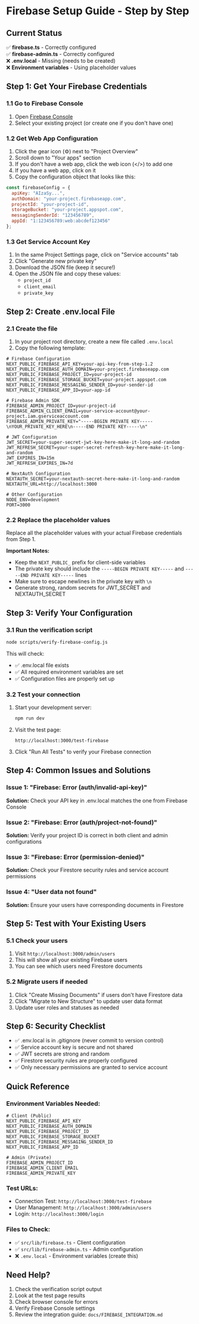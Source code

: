 # Firebase Setup Guide - Step by Step

## Current Status
✅ **firebase.ts** - Correctly configured  
✅ **firebase-admin.ts** - Correctly configured  
❌ **.env.local** - Missing (needs to be created)  
❌ **Environment variables** - Using placeholder values  

## Step 1: Get Your Firebase Credentials

### 1.1 Go to Firebase Console
1. Open [Firebase Console](https://console.firebase.google.com/)
2. Select your existing project (or create one if you don't have one)

### 1.2 Get Web App Configuration
1. Click the gear icon (⚙️) next to "Project Overview"
2. Scroll down to "Your apps" section
3. If you don't have a web app, click the web icon (</>) to add one
4. If you have a web app, click on it
5. Copy the configuration object that looks like this:

```javascript
const firebaseConfig = {
  apiKey: "AIzaSy...",
  authDomain: "your-project.firebaseapp.com",
  projectId: "your-project-id",
  storageBucket: "your-project.appspot.com",
  messagingSenderId: "123456789",
  appId: "1:123456789:web:abcdef123456"
};
```

### 1.3 Get Service Account Key
1. In the same Project Settings page, click on "Service accounts" tab
2. Click "Generate new private key"
3. Download the JSON file (keep it secure!)
4. Open the JSON file and copy these values:
   - `project_id`
   - `client_email`
   - `private_key`

## Step 2: Create .env.local File

### 2.1 Create the file
1. In your project root directory, create a new file called `.env.local`
2. Copy the following template:

```env
# Firebase Configuration
NEXT_PUBLIC_FIREBASE_API_KEY=your-api-key-from-step-1.2
NEXT_PUBLIC_FIREBASE_AUTH_DOMAIN=your-project.firebaseapp.com
NEXT_PUBLIC_FIREBASE_PROJECT_ID=your-project-id
NEXT_PUBLIC_FIREBASE_STORAGE_BUCKET=your-project.appspot.com
NEXT_PUBLIC_FIREBASE_MESSAGING_SENDER_ID=your-sender-id
NEXT_PUBLIC_FIREBASE_APP_ID=your-app-id

# Firebase Admin SDK
FIREBASE_ADMIN_PROJECT_ID=your-project-id
FIREBASE_ADMIN_CLIENT_EMAIL=your-service-account@your-project.iam.gserviceaccount.com
FIREBASE_ADMIN_PRIVATE_KEY="-----BEGIN PRIVATE KEY-----\nYOUR_PRIVATE_KEY_HERE\n-----END PRIVATE KEY-----\n"

# JWT Configuration
JWT_SECRET=your-super-secret-jwt-key-here-make-it-long-and-random
JWT_REFRESH_SECRET=your-super-secret-refresh-key-here-make-it-long-and-random
JWT_EXPIRES_IN=15m
JWT_REFRESH_EXPIRES_IN=7d

# NextAuth Configuration
NEXTAUTH_SECRET=your-nextauth-secret-here-make-it-long-and-random
NEXTAUTH_URL=http://localhost:3000

# Other Configuration
NODE_ENV=development
PORT=3000
```

### 2.2 Replace the placeholder values
Replace all the placeholder values with your actual Firebase credentials from Step 1.

**Important Notes:**
- Keep the `NEXT_PUBLIC_` prefix for client-side variables
- The private key should include the `-----BEGIN PRIVATE KEY-----` and `-----END PRIVATE KEY-----` lines
- Make sure to escape newlines in the private key with `\n`
- Generate strong, random secrets for JWT_SECRET and NEXTAUTH_SECRET

## Step 3: Verify Your Configuration

### 3.1 Run the verification script
```bash
node scripts/verify-firebase-config.js
```

This will check:
- ✅ .env.local file exists
- ✅ All required environment variables are set
- ✅ Configuration files are properly set up

### 3.2 Test your connection
1. Start your development server:
   ```bash
   npm run dev
   ```

2. Visit the test page:
   ```
   http://localhost:3000/test-firebase
   ```

3. Click "Run All Tests" to verify your Firebase connection

## Step 4: Common Issues and Solutions

### Issue 1: "Firebase: Error (auth/invalid-api-key)"
**Solution:** Check your API key in .env.local matches the one from Firebase Console

### Issue 2: "Firebase: Error (auth/project-not-found)"
**Solution:** Verify your project ID is correct in both client and admin configurations

### Issue 3: "Firebase: Error (permission-denied)"
**Solution:** Check your Firestore security rules and service account permissions

### Issue 4: "User data not found"
**Solution:** Ensure your users have corresponding documents in Firestore

## Step 5: Test with Your Existing Users

### 5.1 Check your users
1. Visit `http://localhost:3000/admin/users`
2. This will show all your existing Firebase users
3. You can see which users need Firestore documents

### 5.2 Migrate users if needed
1. Click "Create Missing Documents" if users don't have Firestore data
2. Click "Migrate to New Structure" to update user data format
3. Update user roles and statuses as needed

## Step 6: Security Checklist

- ✅ .env.local is in .gitignore (never commit to version control)
- ✅ Service account key is secure and not shared
- ✅ JWT secrets are strong and random
- ✅ Firestore security rules are properly configured
- ✅ Only necessary permissions are granted to service account

## Quick Reference

### Environment Variables Needed:
```env
# Client (Public)
NEXT_PUBLIC_FIREBASE_API_KEY
NEXT_PUBLIC_FIREBASE_AUTH_DOMAIN
NEXT_PUBLIC_FIREBASE_PROJECT_ID
NEXT_PUBLIC_FIREBASE_STORAGE_BUCKET
NEXT_PUBLIC_FIREBASE_MESSAGING_SENDER_ID
NEXT_PUBLIC_FIREBASE_APP_ID

# Admin (Private)
FIREBASE_ADMIN_PROJECT_ID
FIREBASE_ADMIN_CLIENT_EMAIL
FIREBASE_ADMIN_PRIVATE_KEY
```

### Test URLs:
- Connection Test: `http://localhost:3000/test-firebase`
- User Management: `http://localhost:3000/admin/users`
- Login: `http://localhost:3000/login`

### Files to Check:
- ✅ `src/lib/firebase.ts` - Client configuration
- ✅ `src/lib/firebase-admin.ts` - Admin configuration
- ❌ `.env.local` - Environment variables (create this)

## Need Help?

1. Check the verification script output
2. Look at the test page results
3. Check browser console for errors
4. Verify Firebase Console settings
5. Review the integration guide: `docs/FIREBASE_INTEGRATION.md`
























